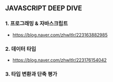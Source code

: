 ## JAVASCRIPT DEEP DIVE

### 1. 프로그래밍 & 자바스크립트

- https://blog.naver.com/zhwltlr/223163882985

### 2. 데이터 타입

- https://blog.naver.com/zhwltlr/223176154042

### 3. 타입 변환과 단축 평가
